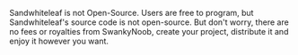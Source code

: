 Sandwhiteleaf is not Open-Source. Users are free to program, but Sandwhiteleaf's source code is not open-source. But don't worry, there are no fees or royalties from SwankyNoob, create your project, distribute it and enjoy it however you want.

